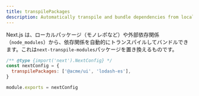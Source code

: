 ```yaml
---
title: transpilePackages
description: Automatically transpile and bundle dependencies from local packages (like monorepos) or from external dependencies (`node_modules`).
---
```


Next.js は、ローカルパッケージ（モノレポなど）や外部依存関係（`node_modules`）から、依存関係を自動的にトランスパイルしてバンドルできます。これは`next-transpile-modules`パッケージを置き換えるものです。

```js title="next.config.js"
/** @type {import('next').NextConfig} */
const nextConfig = {
  transpilePackages: ['@acme/ui', 'lodash-es'],
}

module.exports = nextConfig
```
